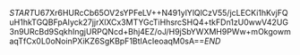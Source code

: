 $START$U67Xr6HURcCb65OV2sYPFeLV++N491ylYlQlCzV55/jcLECKi1hKvjFQuH1hkTGQBFpAIyck27jjrXlXCx3MTYGcTiHhsrcSHQ4+tkFDn1zU0wwV42UG3n9URcBd9SqkhIngjURPQNcd+Bhj4EZ/oJ/H9jSbYWXMH9PWw+mOkgowmaqTfCx0L0oNoinPXiKZ6SgKBpF1BtIAcIeoaqM0sA==$END$